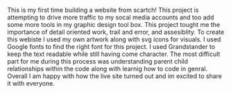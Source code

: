 
This is my first time building a website from scartch! This project is attempting to drive more traffic to my socal media accounts and too add some more tools in my graphic design tool box. This project tought me the importance of detail oriented work, trail and error, and assesiblity. To create this webiste I used my own artwork along with svg icons for visuals. I used Google fonts to find the right font for this project. I used Grandstander to keep the text readable while still having come character. The most difficult part for me during this process was understanding parent child relationships within the code along with learnig how to code in genral. Overall I am happy with how the live site turned out and im excited to share it with everyone. 


